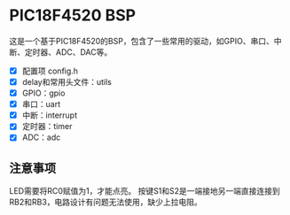 # PIC18F4520 BSP
这是一个基于PIC18F4520的BSP，包含了一些常用的驱动，如GPIO、串口、中断、定时器、ADC、DAC等。

- [x] 配置项 config.h
- [x] delay和常用头文件：utils
- [x] GPIO：gpio
- [x] 串口：uart
- [x] 中断：interrupt
- [x] 定时器：timer
- [x] ADC：adc

## 注意事项
LED需要将RC0赋值为1，才能点亮。
按键S1和S2是一端接地另一端直接连接到RB2和RB3，电路设计有问题无法使用，缺少上拉电阻。